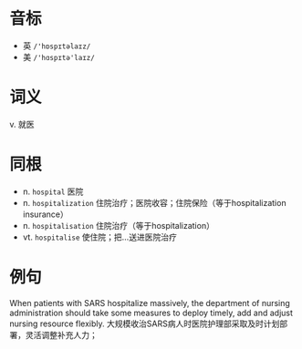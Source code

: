 # 音标

- 英 `/'hɒspɪtəlaɪz/`
- 美 `/'hɑspɪtə'laɪz/`

# 词义

v. 就医


# 同根

- n. `hospital` 医院
- n. `hospitalization` 住院治疗；医院收容；住院保险（等于hospitalization insurance）
- n. `hospitalisation` 住院治疗（等于hospitalization）
- vt. `hospitalise` 使住院；把…送进医院治疗

# 例句

When patients with SARS hospitalize massively, the department of nursing administration should take some measures to deploy timely, add and adjust nursing resource flexibly.
大规模收治SARS病人时医院护理部采取及时计划部署，灵活调整补充人力；


